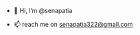 - 👋 Hi, I’m @senapatia

- 📫 reach me on senapatia322@gmail.com

<!---
senapatia/senapatia is a ✨ special ✨ repository because its `README.md` (this file) appears on your GitHub profile.
You can click the Preview link to take a look at your changes.
--->
